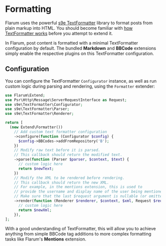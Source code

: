 # Formatting

Flarum uses the powerful [s9e TextFormatter](https://github.com/s9e/TextFormatter) library to format posts from plain markup into HTML. You should become familiar with [how TextFormatter works](https://s9etextformatter.readthedocs.io/Getting_started/How_it_works/) before you attempt to extend it.

In Flarum, post content is formatted with a minimal TextFormatter configuration by default. The bundled **Markdown** and **BBCode** extensions simply enable the respective plugins on this TextFormatter configuration.

## Configuration

You can configure the TextFormatter `Configurator` instance, as well as run custom logic during parsing and rendering, using the `Formatter` extender:

```php
use Flarum\Extend;
use Psr\Http\Message\ServerRequestInterface as Request;
use s9e\TextFormatter\Configurator;
use s9e\TextFormatter\Parser;
use s9e\TextFormatter\Renderer;

return [
  (new Extend\Formatter())
    // Add custom text formatter configuration
    ->configure(function (Configurator $config) {
      $config->BBCodes->addFromRepository('B');
    })
    // Modify raw text before it is parsed.
    // This callback should return the modified text.
    ->parse(function (Parser $parser, $context, $text) {
      // custom logic here
      return $newText;
    })
    // Modify the XML to be rendered before rendering.
    // This callback should return the new XML.
    // For example, in the mentions extension, this is used to
    // provide the username and display name of the user being mentioned.
    // Make sure that the last $request argument is nullable (or omitted entirely).
    ->render(function (Renderer $renderer, $context, $xml, Request $request = null) {
      // custom logic here
      return $newXml;
    }),
];
```

With a good understanding of TextFormatter, this will allow you to achieve anything from simple BBCode tag additions to more complex formatting tasks like Flarum's **Mentions** extension.
